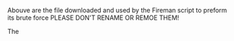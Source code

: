 Abouve are the file downloaded and used by the Fireman script to preform its brute force PLEASE DON'T RENAME OR REMOE THEM!

The 
